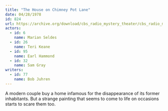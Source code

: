 ```yaml
---
title: "The House on Chimney Pot Lane"
date: 04/28/1978
id: 824
url: https://archive.org/download/cbs_radio_mystery_theater/cbs_radio_mystery_theater-0801-0850.zip/cbs_radio_mystery_theater-0801-0850%2Fcbsrmt_0824_house_on_chimney_pot_lane.mp3
actors:  
  - id: 6
    name: Marian Seldes  
  - id: 26
    name: Teri Keane  
  - id: 95
    name: Earl Hammond  
  - id: 32
    name: Sam Gray
writers:  
  - id: 77
    name: Bob Juhren
---
```

A modern couple buy a home infamous for the disappearance of its former inhabitants. But a strange painting that seems to come to life on occasions starts to scare them too.